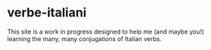 # verbe-italiani

This site is a work in progress designed to help me (and maybe you!) learning the many, many conjugations of Italian verbs.

## 